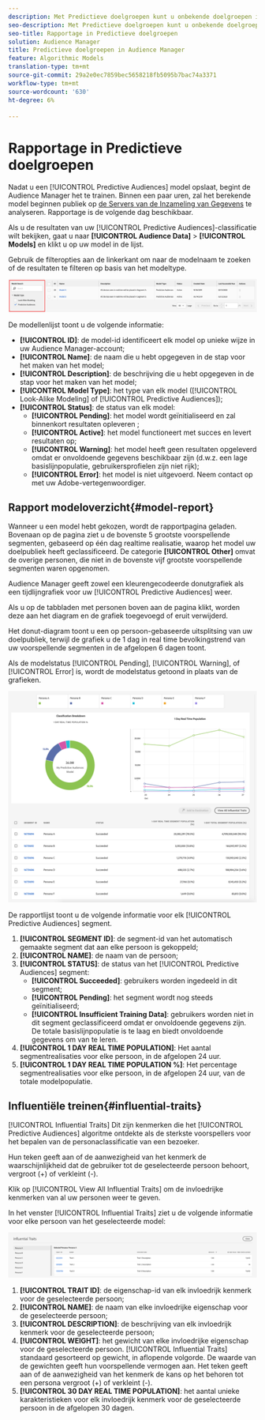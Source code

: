 ```yaml
---
description: Met Predictieve doelgroepen kunt u onbekende doelgroepen in real time indelen in verschillende persona's aan de hand van datawetenschap.
seo-description: Met Predictieve doelgroepen kunt u onbekende doelgroepen in real time indelen in verschillende persona's aan de hand van datawetenschap.
seo-title: Rapportage in Predictieve doelgroepen
solution: Audience Manager
title: Predictieve doelgroepen in Audience Manager
feature: Algorithmic Models
translation-type: tm+mt
source-git-commit: 29a2e0ec7859bec5658218fb5095b7bac74a3371
workflow-type: tm+mt
source-wordcount: '630'
ht-degree: 6%

---
```



# Rapportage in Predictieve doelgroepen

Nadat u een [!UICONTROL Predictive Audiences] model opslaat, begint de Audience Manager het te trainen. Binnen een paar uren, zal het berekende model beginnen publiek op [de Servers van de Inzameling van Gegevens](https://docs.adobe.com/content/help/en/audience-manager/user-guide/reference/system-components/components-data-collection.html#dcs-pcs) te analyseren. Rapportage is de volgende dag beschikbaar.

Als u de resultaten van uw [!UICONTROL Predictive Audiences]-classificatie wilt bekijken, gaat u naar **[!UICONTROL Audience Data]** > **[!UICONTROL Models]** en klikt u op uw model in de lijst.

Gebruik de filteropties aan de linkerkant om naar de modelnaam te zoeken of de resultaten te filteren op basis van het modeltype.

![voorspellend publiek-filter](assets/predictive-audiences-filter-models.png)

De modellenlijst toont u de volgende informatie:

* **[!UICONTROL ID]**: de model-id identificeert elk model op unieke wijze in uw Audience Manager-account;
* **[!UICONTROL Name]**: de naam die u hebt opgegeven in de stap voor het maken van het model;
* **[!UICONTROL Description]**: de beschrijving die u hebt opgegeven in de stap voor het maken van het model;
* **[!UICONTROL Model Type]**: het type van elk model ([!UICONTROL Look-Alike Modeling] of  [!UICONTROL Predictive Audiences]);
* **[!UICONTROL Status]**: de status van elk model:
   * **[!UICONTROL Pending]**: het model wordt geïnitialiseerd en zal binnenkort resultaten opleveren ;
   * **[!UICONTROL Active]**: het model functioneert met succes en levert resultaten op;
   * **[!UICONTROL Warning]**: het model heeft geen resultaten opgeleverd omdat er onvoldoende gegevens beschikbaar zijn (d.w.z. een lage basislijnpopulatie, gebruikersprofielen zijn niet rijk);
   * **[!UICONTROL Error]**: het model is niet uitgevoerd. Neem contact op met uw Adobe-vertegenwoordiger.

## Rapport modeloverzicht{#model-report}

Wanneer u een model hebt gekozen, wordt de rapportpagina geladen. Bovenaan op de pagina ziet u de bovenste 5 grootste voorspellende segmenten, gebaseerd op één dag realtime realisatie, waarop het model uw doelpubliek heeft geclassificeerd. De categorie **[!UICONTROL Other]** omvat de overige personen, die niet in de bovenste vijf grootste voorspellende segmenten waren opgenomen.

Audience Manager geeft zowel een kleurengecodeerde donutgrafiek als een tijdlijngrafiek voor uw [!UICONTROL Predictive Audiences] weer.

Als u op de tabbladen met personen boven aan de pagina klikt, worden deze aan het diagram en de grafiek toegevoegd of eruit verwijderd.

Het donut-diagram toont u een op persoon-gebaseerde uitsplitsing van uw doelpubliek, terwijl de grafiek u de 1 dag in real time bevolkingstrend van uw voorspellende segmenten in de afgelopen 6 dagen toont.

Als de modelstatus [!UICONTROL Pending], [!UICONTROL Warning], of [!UICONTROL Error] is, wordt de modelstatus getoond in plaats van de grafieken.

![smart-persona-rapport](assets/predictive-audiences-report.png)

De rapportlijst toont u de volgende informatie voor elk [!UICONTROL Predictive Audiences] segment.

1. **[!UICONTROL SEGMENT ID]**: de segment-id van het automatisch gemaakte segment dat aan elke persoon is gekoppeld;
1. **[!UICONTROL NAME]**: de naam van de persoon;
1. **[!UICONTROL STATUS]**: de status van het  [!UICONTROL Predictive Audiences] segment:
   * **[!UICONTROL Succeeded]**: gebruikers worden ingedeeld in dit segment;
   * **[!UICONTROL Pending]**: het segment wordt nog steeds geïnitialiseerd;
   * **[!UICONTROL Insufficient Training Data]**: gebruikers worden niet in dit segment geclassificeerd omdat er onvoldoende gegevens zijn. De totale basislijnpopulatie is te laag en biedt onvoldoende gegevens om van te leren.
1. **[!UICONTROL 1 DAY REAL TIME POPULATION]**: Het aantal segmentrealisaties voor elke persoon, in de afgelopen 24 uur.
1. **[!UICONTROL 1 DAY REAL TIME POPULATION %]**: Het percentage segmentrealisaties voor elke persoon, in de afgelopen 24 uur, van de totale modelpopulatie.

## Influentiële treinen{#influential-traits}

[!UICONTROL Influential Traits] Dit zijn kenmerken die het  [!UICONTROL Predictive Audiences] algoritme ontdekte als de sterkste voorspellers voor het bepalen van de personaclassificatie van een bezoeker.

Hun teken geeft aan of de aanwezigheid van het kenmerk de waarschijnlijkheid dat de gebruiker tot de geselecteerde persoon behoort, vergroot (+) of verkleint (-).

Klik op [!UICONTROL View All Influential Traits] om de invloedrijke kenmerken van al uw personen weer te geven.

In het venster [!UICONTROL Influential Traits] ziet u de volgende informatie voor elke persoon van het geselecteerde model:

![invloedrijke eigenschappen](assets/predictive-audiences-influential-traits.png)

1. **[!UICONTROL TRAIT ID]**: de eigenschap-id van elk invloedrijk kenmerk voor de geselecteerde persoon;
1. **[!UICONTROL NAME]**: de naam van elke invloedrijke eigenschap voor de geselecteerde persoon;
1. **[!UICONTROL DESCRIPTION]**: de beschrijving van elk invloedrijk kenmerk voor de geselecteerde persoon;
1. **[!UICONTROL WEIGHT]**: het gewicht van elke invloedrijke eigenschap voor de geselecteerde persoon. [!UICONTROL Influential Traits] standaard gesorteerd op gewicht, in aflopende volgorde.  De waarde van de gewichten geeft hun voorspellende vermogen aan. Het teken geeft aan of de aanwezigheid van het kenmerk de kans op het behoren tot een persona vergroot (+) of verkleint (-).
1. **[!UICONTROL 30 DAY REAL TIME POPULATION]**: het aantal unieke karakteristieken voor elk invloedrijk kenmerk voor de geselecteerde persoon in de afgelopen 30 dagen.

